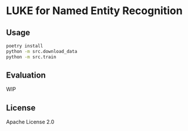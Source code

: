 # LUKE for Named Entity Recognition
## Usage
```bash
poetry install
python -m src.download_data
python -m src.train
```

## Evaluation
WIP

## License
Apache License 2.0
